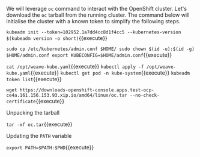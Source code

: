 We will leverage `oc` command to interact with the OpenShift cluster.
Let's download the `oc` tarball from the running cluster.
The command below will initialise the cluster with a known token to simplify the following steps.

`kubeadm init --token=102952.1a7dd4cc8d1f4cc5 --kubernetes-version $(kubeadm version -o short)`{{execute}}


`sudo cp /etc/kubernetes/admin.conf $HOME/
sudo chown $(id -u):$(id -g) $HOME/admin.conf
export KUBECONFIG=$HOME/admin.conf`{{execute}}

`cat /opt/weave-kube.yaml`{{execute}}
`kubectl apply -f /opt/weave-kube.yaml`{{execute}}
`kubectl get pod -n kube-system`{{execute}}
`kubeadm token list`{{execute}}


`wget https://downloads-openshift-console.apps.test-ocp-ce4a.161.156.153.93.xip.io/amd64/linux/oc.tar --no-check-certificate`{{execute}}

Unpacking the tarball

`tar -xf oc.tar`{{execute}}

Updating the `PATH` variable

`export PATH=$PATH:$PWD`{{execute}}
